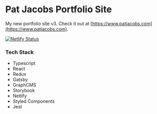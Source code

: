 # Pat Jacobs Portfolio Site

My new portfolio site v3. Check it out at [https://www.patjacobs.com](https://www.patjacobs.com).

[![Netlify Status](https://api.netlify.com/api/v1/badges/1199f007-aa75-4176-b297-6f05c1f84a41/deploy-status)](https://app.netlify.com/sites/friendly-nightingale-b3fabe/deploys)

### Tech Stack

- Typescript
- React
- Redux
- Gatsby
- GraphCMS
- Storybook
- Netlify
- Styled Components
- Jest

